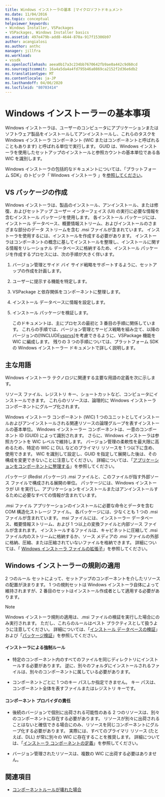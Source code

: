 ```yaml
---
title: Windows インストーラの基本 |マイクロソフトドキュメント
ms.date: 11/04/2016
ms.topic: conceptual
helpviewer_keywords:
- Windows Installer, VSPackages
- VSPackages, Windows Installer basics
ms.assetid: 497e479b-add8-4644-870a-917f15306b97
author: acangialosi
ms.author: anthc
manager: jillfra
ms.workload:
- vssdk
ms.openlocfilehash: aeea0b17a3c234bb7670642fb9ae0a442c9d60cd
ms.sourcegitcommit: 16a4a5da4a4fd795b46a0869ca2152f2d36e6db2
ms.translationtype: MT
ms.contentlocale: ja-JP
ms.lasthandoff: 04/06/2020
ms.locfileid: "80703414"
---
```

# <a name="windows-installer-basics"></a>Windows インストーラーの基本事項
Windows インストーラは、ユーザーのコンピュータにアプリケーションまたはソフトウェア製品をインストールしてアンインストールし、これらのタスクを Windows インストーラ コンポーネント (WIC またはコンポーネントと呼ばれることもあります) と呼ばれる単位で実行します。 GUID は、Windows インストーラを使用したセットアップのインストールと参照カウントの基本単位である各 WIC を識別します。

 Windows インストーラの包括的なドキュメントについては、「プラットフォーム SDK」のトピック「 Windows インストーラ 」を[参照してください](/previous-versions/2kt85ked(v=vs.120))。

## <a name="authoring-a-vspackage"></a>VS パッケージの作成
 Windows インストーラは、製品のインストール、アンインストール、または修復、およびセットアップ ユーザー インターフェイス (UI) の実行に必要な情報を含むインストール パッケージを使用します。 各インストール パッケージには、インストール データベース、概要情報ストリーム、およびインストールのさまざまな部分のデータ ストリームを含む .msi ファイルが含まれています。 インストーラを使用するには、インストールを作成する必要があります。 インストーラはコンポーネントの概念に基してインストールを整理し、インストールに関する情報をリレーショナル データベースに格納するため、インストール パッケージを作成するプロセスには、次の手順が大きく伴います。

1. バージョン管理とサイド バイ サイド戦略をサポートするように、セットアップの作成を計画します。

2. ユーザーに提示する機能を特定します。

3. VSPackage と依存関係をコンポーネントに整理します。

4. インストール データベースに情報を設定します。

5. インストール パッケージを検証します。

   このドキュメントは、主にプロセスの最初と 3 番目の手順に関係しています。 これらの手順では、バージョン管理とサービス戦略を組み立て、以降のバージョンの[!INCLUDE[vsprvs](../../code-quality/includes/vsprvs_md.md)]を考慮できるように、VSPackage 機能を WIC に編成します。 残りの 3 つの手順については、プラットフォーム SDK の Windows インストーラー ドキュメントで詳しく説明します。

## <a name="key-terms"></a>主な用語
 Windows インストーラ テクノロジに関連する主要な用語の定義を次に示します。

 リソース ファイル、レジストリ キー、ショートカットなど、コンピュータにインストールできます。 これらのリソースは、論理的に Windows インストーラ コンポーネントにグループ化されます。

 Windows インストーラ コンポーネント (WIC) 1 つのユニットとしてインストールおよびアンインストールされる関連リソースの論理グループを表すインストールの基本単位。 Windows インストーラー コンポーネントは、一意のコンポーネント ID (GUID) によって識別されます。 さらに、Windows インストーラは参照カウントを WIC レベルで維持します。 バージョン管理の柔軟性を最大限に高めるため、特定の WIC に DLL などのプライマリ リソースを 1 つ以下に含め、使用できます。 WIC を識別して設定し、GUID を指定して展開した後は、その構成を変更できないことに注意してください。 詳細については、「[アプリケーションをコンポーネントに整理する](/windows/desktop/Msi/organizing-applications-into-components)」を参照してください。

 パッケージ (Redist パッケージ) .msi ファイルと、このファイルが指す外部ソース ファイルで構成される展開の単位。 パッケージには、Windows インストーラが UI を実行し、アプリケーションをインストールまたはアンインストールするために必要なすべての情報が含まれています。

 .msi ファイル アプリケーションのインストールに必要な命令とデータを含む COM 構造化ストレージ ファイル。 各パッケージには、少なくとも 1 つの .msi ファイルが含まれています。 msi ファイルには、インストーラー データベース、概要情報ストリーム、および 1 つ以上の変換ファイルと内部ソース ファイルが含まれます。 インストールするファイルは、キャビネットに圧縮して .msi ファイル内のストリームに格納するか、ソース メディアの .msi ファイルの外部に格納、圧縮、または圧縮されていないファイルを格納できます。 詳細については、「 [Windows インストーラ ファイルの拡張子](/windows/desktop/Msi/windows-installer-file-extensions)」を参照してください。

## <a name="windows-installer-rules-enforcement"></a>Windows インストーラーの規則の適用
 2 つのルール セットによって、セットアップのコンポーネントを介したリソースの配置が決まります。 1 つの規則セットは Windows インストーラ自体によって維持されますが、2 番目のセットはインストール作成者として適用する必要があります。

> [!NOTE]
> Windows インストーラ規則の適用は、.msi ファイルの検証を実行した場合にのみ実行されます。 ただし、これらのルールはベスト プラクティスとして扱うように注意してください。 詳細については、「[インストール データベースの検証](/windows/desktop/Msi/validating-an-installation-database)」および「[パッケージ検証](/windows/desktop/Msi/package-validation)」を参照してください。

#### <a name="installer-enforced-rules"></a>インストーラによる強制ルール

- 特定のコンポーネント内のすべてのファイルを同じディレクトリにインストールする必要があります。 逆に、別々のフォルダにインストールされるファイルは、別々のコンポーネントに属している必要があります。

- コンポーネントごとに 1 つのキー パスしか指定できません。 キー パスは、コンポーネント全体を表すファイルまたはレジストリ キーです。

#### <a name="component-provider-responsibilities"></a>コンポーネント プロバイダの責任

- 後続のバージョンで個別に出荷される可能性のある 2 つのリソースは、別々のコンポーネントに存在する必要があります。 リソースが別々に出荷されることはないと確信できる場合にのみ、リソースを同じコンポーネントにグループ化する必要があります。 実際には、すべてのプライマリ リソース (たとえば、DLL) が常に別々の WIC に存在することを推奨します。 詳細については、「[インストーラ コンポーネントの定義](/windows/desktop/Msi/defining-installer-components)」を参照してください。

- バージョン管理されたリソースは、複数の WIC に出荷する必要はありません。

## <a name="see-also"></a>関連項目
- [コンポーネントルールが壊れた場合](/windows/desktop/Msi/what-happens-if-the-component-rules-are-broken)
